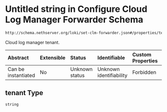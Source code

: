 # Untitled string in Configure Cloud Log Manager Forwarder Schema

```txt
http://schema.nethserver.org/loki/set-clm-forwarder.json#/properties/tenant
```

Cloud log manager tenant.

| Abstract            | Extensible | Status         | Identifiable            | Custom Properties | Additional Properties | Access Restrictions | Defined In                                                                     |
| :------------------ | :--------- | :------------- | :---------------------- | :---------------- | :-------------------- | :------------------ | :----------------------------------------------------------------------------- |
| Can be instantiated | No         | Unknown status | Unknown identifiability | Forbidden         | Allowed               | none                | [set-clm-forwarder.json\*](loki/set-clm-forwarder.json "open original schema") |

## tenant Type

`string`

